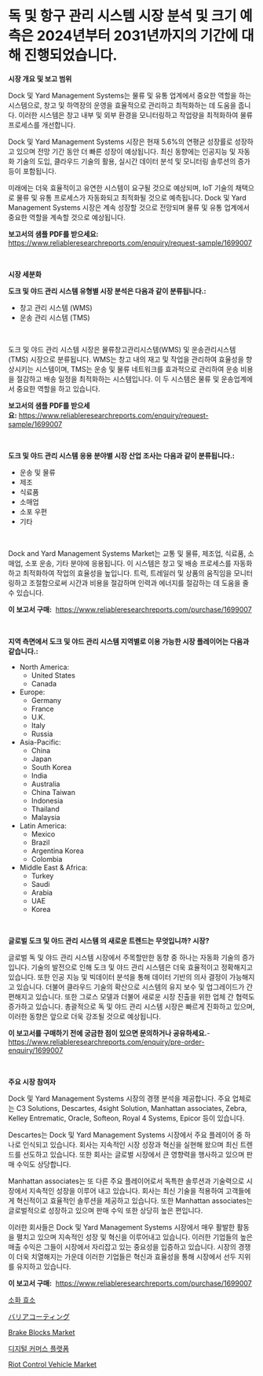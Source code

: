 <p><h1>독 및 항구 관리 시스템 시장 분석 및 크기 예측은 2024년부터 2031년까지의 기간에 대해 진행되었습니다.</h1></p><p><strong>시장 개요 및 보고 범위</strong></p>
<p><p>Dock 및 Yard Management Systems는 물류 및 유통 업계에서 중요한 역할을 하는 시스템으로, 창고 및 하역장의 운영을 효율적으로 관리하고 최적화하는 데 도움을 줍니다. 이러한 시스템은 창고 내부 및 외부 환경을 모니터링하고 작업량을 최적화하여 물류 프로세스를 개선합니다.</p><p>Dock 및 Yard Management Systems 시장은 현재 5.6%의 연평균 성장률로 성장하고 있으며 전망 기간 동안 더 빠른 성장이 예상됩니다. 최신 동향에는 인공지능 및 자동화 기술의 도입, 클라우드 기술의 활용, 실시간 데이터 분석 및 모니터링 솔루션의 증가 등이 포함됩니다.</p><p>미래에는 더욱 효율적이고 유연한 시스템이 요구될 것으로 예상되며, IoT 기술의 채택으로 물류 및 유통 프로세스가 자동화되고 최적화될 것으로 예측됩니다. Dock 및 Yard Management Systems 시장은 계속 성장할 것으로 전망되며 물류 및 유통 업계에서 중요한 역할을 계속할 것으로 예상됩니다.</p></p>
<p><strong>보고서의 샘플 PDF를 받으세요:</strong> <a href="https://www.reliableresearchreports.com/enquiry/request-sample/1699007">https://www.reliableresearchreports.com/enquiry/request-sample/1699007</a></p>
<p>&nbsp;</p>
<p><strong>시장 세분화</strong></p>
<p><strong>도크 및 야드 관리 시스템 유형별 시장 분석은 다음과 같이 분류됩니다.:</strong></p>
<p><ul><li>창고 관리 시스템 (WMS)</li><li>운송 관리 시스템 (TMS)</li></ul></p>
<p>&nbsp;</p>
<p><p>도크 및 야드 관리 시스템 시장은 물류창고관리시스템(WMS) 및 운송관리시스템(TMS) 시장으로 분류됩니다. WMS는 창고 내의 재고 및 작업을 관리하여 효율성을 향상시키는 시스템이며, TMS는 운송 및 물류 네트워크를 효과적으로 관리하여 운송 비용을 절감하고 배송 일정을 최적화하는 시스템입니다. 이 두 시스템은 물류 및 운송업계에서 중요한 역할을 하고 있습니다.</p></p>
<p><strong>보고서의 샘플 PDF를 받으세요:</strong>&nbsp;<a href="https://www.reliableresearchreports.com/enquiry/request-sample/1699007">https://www.reliableresearchreports.com/enquiry/request-sample/1699007</a></p>
<p>&nbsp;</p>
<p><strong> 도크 및 야드 관리 시스템 응용 분야별 시장 산업 조사는 다음과 같이 분류됩니다.:</strong></p>
<p><ul><li>운송 및 물류</li><li>제조</li><li>식료품</li><li>소매업</li><li>소포 우편</li><li>기타</li></ul></p>
<p>&nbsp;</p>
<p><p>Dock and Yard Management Systems Market는 교통 및 물류, 제조업, 식료품, 소매업, 소포 운송, 기타 분야에 응용됩니다. 이 시스템은 창고 및 배송 프로세스를 자동화하고 최적화하여 작업의 효율성을 높입니다. 트럭, 트레일러 및 상품의 움직임을 모니터링하고 조절함으로써 시간과 비용을 절감하며 인력과 에너지를 절감하는 데 도움을 줄 수 있습니다.</p></p>
<p><strong>이 보고서 구매:</strong>&nbsp; <a href="https://www.reliableresearchreports.com/purchase/1699007">https://www.reliableresearchreports.com/purchase/1699007</a></p>
<p>&nbsp;</p>
<p><strong>지역 측면에서 도크 및 야드 관리 시스템 지역별로 이용 가능한 시장 플레이어는 다음과 같습니다.:</strong></p>
<p><ul>
    <li>
        North America:
        <ul>
            <li>United States</li>
            <li>Canada</li>
        </ul>
    </li>
    <li>
        Europe:
        <ul>
            <li>Germany</li>
            <li>France</li>
            <li>U.K.</li>
            <li>Italy</li>
            <li>Russia</li>
        </ul>
    </li>
    <li>
        Asia-Pacific:
        <ul>
            <li>China</li>
            <li>Japan</li>
            <li>South Korea</li>
            <li>India</li>
            <li>Australia</li>
            <li>China Taiwan</li>
            <li>Indonesia</li>
            <li>Thailand</li>
            <li>Malaysia</li>
        </ul>
    </li>
    <li>
        Latin America:
        <ul>
            <li>Mexico</li>
            <li>Brazil</li>
            <li>Argentina Korea</li>
            <li>Colombia</li>
        </ul>
    </li>
    <li>
        Middle East & Africa:
        <ul>
            <li>Turkey</li>
            <li>Saudi</li>
            <li>Arabia</li>
            <li>UAE</li>
            <li>Korea</li>
        </ul>
    </li>
    </ul></p>
<p>&nbsp;</p>
<p><strong>글로벌 도크 및 야드 관리 시스템 의 새로운 트렌드는 무엇입니까? 시장?</strong></p>
<p><p>글로벌 독 및 야드 관리 시스템 시장에서 주목할만한 동향 중 하나는 자동화 기술의 증가입니다. 기술의 발전으로 인해 도크 및 야드 관리 시스템은 더욱 효율적이고 정확해지고 있습니다. 또한 인공 지능 및 빅데이터 분석을 통해 데이터 기반의 의사 결정이 가능해지고 있습니다. 더불어 클라우드 기술의 확산으로 시스템의 유지 보수 및 업그레이드가 간편해지고 있습니다. 또한 그로스 모델과 더불어 새로운 시장 진출을 위한 업체 간 협력도 증가하고 있습니다. 총괄적으로 독 및 야드 관리 시스템 시장은 빠르게 진화하고 있으며, 이러한 동향은 앞으로 더욱 강조될 것으로 예상됩니다.</p></p>
<p><strong>이 보고서를 구매하기 전에 궁금한 점이 있으면 문의하거나 공유하세요.</strong>- <a href="https://www.reliableresearchreports.com/enquiry/pre-order-enquiry/1699007">https://www.reliableresearchreports.com/enquiry/pre-order-enquiry/1699007</a></p>
<p>&nbsp;</p>
<p><strong>주요 시장 참여자</strong></p>
<p><p>Dock 및 Yard Management Systems 시장의 경쟁 분석을 제공합니다. 주요 업체로는 C3 Solutions, Descartes, 4sight Solution, Manhattan associates, Zebra, Kelley Entrematic, Oracle, Softeon, Royal 4 Systems, Epicor 등이 있습니다. </p><p>Descartes는 Dock 및 Yard Management Systems 시장에서 주요 플레이어 중 하나로 인식되고 있습니다. 회사는 지속적인 시장 성장과 혁신을 실현해 왔으며 최신 트렌드를 선도하고 있습니다. 또한 회사는 글로벌 시장에서 큰 영향력을 행사하고 있으며 판매 수익도 상당합니다. </p><p>Manhattan associates는 또 다른 주요 플레이어로서 독특한 솔루션과 기술력으로 시장에서 지속적인 성장을 이루어 내고 있습니다. 회사는 최신 기술을 적용하여 고객들에게 혁신적이고 효율적인 솔루션을 제공하고 있습니다. 또한 Manhattan associates는 글로벌적으로 성장하고 있으며 판매 수익 또한 상당히 높은 편입니다. </p><p>이러한 회사들은 Dock 및 Yard Management Systems 시장에서 매우 활발한 활동을 펼치고 있으며 지속적인 성장 및 혁신을 이루어내고 있습니다. 이러한 기업들의 높은 매출 수익은 그들이 시장에서 자리잡고 있는 중요성을 입증하고 있습니다. 시장의 경쟁이 더욱 치열해지는 가운데 이러한 기업들은 혁신과 효율성을 통해 시장에서 선두 지위를 유지하고 있습니다.</p></p>
<p><strong>이 보고서 구매:</strong>&nbsp;&nbsp;<a href="https://www.reliableresearchreports.com/purchase/1699007">https://www.reliableresearchreports.com/purchase/1699007</a></p>
<p><p><a href="https://github.com/vs019sa3m8x/Market-Research-Report-List-1/blob/main/42332278340.md">소화 효소</a></p><p><a href="https://github.com/DonaldShaw1965/Market-Research-Report-List-1/blob/main/39967679197.md">バリアコーティング</a></p><p><a href="https://issuu.com/reportprime-2/docs/brake-blocks-market-size-2030.pptx">Brake Blocks Market</a></p><p><a href="https://github.com/Madalyell456456/Market-Research-Report-List-1/blob/main/35574558341.md">디지털 커머스 플랫폼</a></p><p><a href="https://issuu.com/reportprime-2/docs/riot-control-vehicle-market-size-2030.pptx">Riot Control Vehicle Market</a></p></p>
